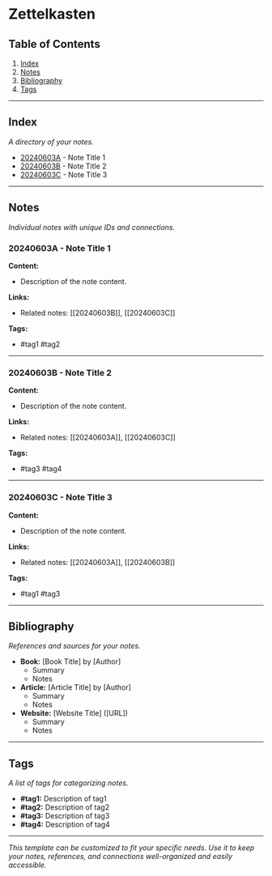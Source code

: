 # Zettelkasten

## Table of Contents
1. [Index](#index)
2. [Notes](#notes)
3. [Bibliography](#bibliography)
4. [Tags](#tags)

---

## Index
*A directory of your notes.*

- [20240603A](#20240603A) - Note Title 1
- [20240603B](#20240603B) - Note Title 2
- [20240603C](#20240603C) - Note Title 3

---

## Notes
*Individual notes with unique IDs and connections.*

### 20240603A - Note Title 1
**Content:**
- Description of the note content.

**Links:**
- Related notes: [[20240603B]], [[20240603C]]

**Tags:**
- #tag1 #tag2

---

### 20240603B - Note Title 2
**Content:**
- Description of the note content.

**Links:**
- Related notes: [[20240603A]], [[20240603C]]

**Tags:**
- #tag3 #tag4

---

### 20240603C - Note Title 3
**Content:**
- Description of the note content.

**Links:**
- Related notes: [[20240603A]], [[20240603B]]

**Tags:**
- #tag1 #tag3

---

## Bibliography
*References and sources for your notes.*

- **Book:** [Book Title] by [Author]
  - Summary
  - Notes
- **Article:** [Article Title] by [Author]
  - Summary
  - Notes
- **Website:** [Website Title] ([URL])
  - Summary
  - Notes

---

## Tags
*A list of tags for categorizing notes.*

- **#tag1:** Description of tag1
- **#tag2:** Description of tag2
- **#tag3:** Description of tag3
- **#tag4:** Description of tag4

---

*This template can be customized to fit your specific needs. Use it to keep your notes, references, and connections well-organized and easily accessible.*

